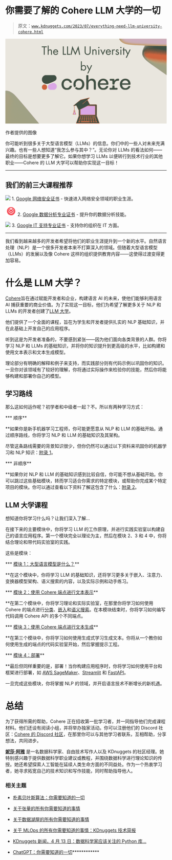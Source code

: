 # 你需要了解的 Cohere LLM 大学的一切

> 原文：[`www.kdnuggets.com/2023/07/everything-need-llm-university-cohere.html`](https://www.kdnuggets.com/2023/07/everything-need-llm-university-cohere.html)

![你需要了解的 Cohere LLM 大学的一切](img/223c4a1c2b58d11f566fde9ee27d24e4.png)

作者提供的图像

你可能听到很多关于大型语言模型（LLMs）的信息。你们中的一些人对未来充满兴趣。也有一些人想知道“我怎么参与其中？”。无论你对 LLMs 的看法如何——最终的目标是想要更多了解它。如果你想学习 LLMs 以便转行到技术行业的其他职业——Cohere 的 LLM 大学可以帮助你实现这一目标！

* * *

## 我们的前三大课程推荐

![](img/0244c01ba9267c002ef39d4907e0b8fb.png) 1\. [Google 网络安全证书](https://www.kdnuggets.com/google-cybersecurity) - 快速进入网络安全领域的职业生涯。

![](img/e225c49c3c91745821c8c0368bf04711.png) 2\. [Google 数据分析专业证书](https://www.kdnuggets.com/google-data-analytics) - 提升你的数据分析技能。

![](img/0244c01ba9267c002ef39d4907e0b8fb.png) 3\. [Google IT 支持专业证书](https://www.kdnuggets.com/google-itsupport) - 支持你的组织在 IT 方面。

* * *

我们看到越来越多的开发者希望将他们的职业生涯提升到一个新的水平。自然语言处理（NLP）是一个很多开发者本来不打算深入的领域。但随着大型语言模型（LLMs）的发展以及像 Cohere 这样的组织提供教育内容——这使得过渡变得更加容易。

# 什么是 LLM 大学？

[Cohere](https://cohere.com/)旨在通过赋能开发者和企业，构建语言 AI 的未来，使他们能够利用语言 AI 捕获重要的商业价值。为了实现这一目标，他们为希望了解更多关于 NLP 和 LLMs 的开发者创建了[LLM 大学](https://docs.cohere.com/docs/llmu#:~:text=It%20is%20a%20one%2Dsize,put%20their%20skills%20into%20practice.)。

他们提供了一个全面的课程，旨在为学生和开发者提供扎实的 NLP 基础知识，并在此基础上开发自己的应用程序。

听到这是为开发者准备的，不要感到紧张——因为他们面向各类背景的人群。你将学习 NLP 和 LLMs 的基础知识，并将你的知识提升到更高级的水平，比如构建和使用文本表示和文本生成模型。

理论部分有明确的解释和例子来支持，而实践部分则有代码示例以巩固你的知识。一旦你对该领域有了较好的理解，你将通过实际操作来检验你的技能，然后你将能够构建和部署你自己的模型。

## 学习路线

那么这如何运作呢？初学者和中级者一起？不。所以有两种学习方式：

***   顺序**

**如果你是新手机器学习工程师，你可能更愿意从 NLP 和 LLM 的基础开始。通过顺序路线，你将学习 NLP 和 LLM 的基础知识及其架构。

尽管这条路线需要的背景知识很少，但你仍然可以通过以下资料来巩固你的机器学习和 NLP 知识：[附录 1](https://docs.cohere.com/docs/intro-nlp)。

***   非顺序**

**如果你对 NLP 和 LLM 的基础知识感到比较自信，你可能不想从基础开始。你可以跳过这些基础模块，转而学习适合你需求的特定模块，或帮助你完成某个特定项目的模块。你可以通过查看以下资料了解这包含了什么：[附录 2](https://docs.cohere.com/docs/intro-building-apps)。

## LLM 大学课程

想知道你将学习什么吗？让我们深入了解…

在接下来的主要模块中，你将学习 LLM 的工作原理，并进行实践实验室以构建自己的语言应用程序。第一个模块完全以理论为主，然后在模块 2、3 和 4 中，你将结合理论和带代码实验室的实践。

这些是模块：

***   [模块 1：大型语言模型是什么？](https://docs.cohere.com/docs/intro-large-language-models)**

**在这个模块中，你将学习 LLM 的基础知识，还将学习更多关于嵌入、注意力、变换器模型架构、语义搜索的内容，以及实际示例和动手练习。

***   [模块 2：使用 Cohere 端点进行文本表示](https://docs.cohere.com/docs/intro-text-representation)**

**在第二个模块中，你将学习理论和实际实验室，在那里你将学习如何使用 Cohere 的端点进行[分类](https://docs.cohere.com/docs/how-to-build-a-classifier)、[嵌入](https://docs.cohere.com/docs/text-embeddings)和[语义搜索](https://docs.cohere.com/docs/what-is-semantic-search)。在本模块结束时，你将学习如何编写代码调用 Cohere API 的多个不同端点。

***   [模块 3：使用 Cohere 端点进行文本生成](https://docs.cohere.com/docs/intro-text-generation)**

**在第三个模块中，你将学习如何使用生成式学习生成文本。你将从一个教你如何使用生成的端点的代码实验室开始，然后掌握提示工程。

***   [模块 4：部署](https://docs.cohere.com/docs/intro-deployment)**

**最后但同样重要的是，部署！当你构建应用程序时，你将学习如何使用平台和框架进行部署，如 [AWS SageMaker](https://aws.amazon.com/pm/sagemaker/)、[Streamlit](https://streamlit.io/) 和 [FastAPI](https://fastapi.tiangolo.com/)。

一旦完成这些模块，你将掌握 NLP 的领域，并开启语言技术不断增长的新机遇。

# 总结

为了获得所需的帮助，Cohere 正在招收第一批学习者，并一同指导他们完成课程材料。他们还设有阅读小组，并将举办独家活动。你可以注册他们的 Discord 社区：[Cohere 的 Discord 社区](https://discord.gg/co-mmunity)，在那里你可以与其他学习者联系，互相帮助，分享想法，共同进步。

**[妮莎·阿雅](https://www.linkedin.com/in/nisha-arya-ahmed/)** 是一名数据科学家、自由技术写作人以及 KDnuggets 的社区经理。她特别感兴趣于提供数据科学职业建议或教程，并围绕数据科学进行理论知识的传授。她还希望探索人工智能在延续人类生命方面的不同益处。作为一个热衷学习者，她寻求拓宽自己的技术知识和写作技能，同时帮助指导他人。

### 相关主题

+   [朴素贝叶斯算法：你需要知道的一切](https://www.kdnuggets.com/2020/06/naive-bayes-algorithm-everything.html)

+   [关于张量的所有你需要知道的事情](https://www.kdnuggets.com/2022/05/everything-need-know-tensors.html)

+   [关于数据湖屋的所有你需要知道的事情](https://www.kdnuggets.com/2022/09/everything-need-know-data-lakehouses.html)

+   [关于 MLOps 的所有你需要知道的事情：KDnuggets 技术简报](https://www.kdnuggets.com/tech-brief-everything-you-need-to-know-about-mlops)

+   [KDnuggets 新闻，4 月 13 日：数据科学家应该关注的 Python 库…](https://www.kdnuggets.com/2022/n15.html)

+   [ChatGPT：你需要知道的一切](https://www.kdnuggets.com/2023/01/chatgpt-everything-need-know.html)************
